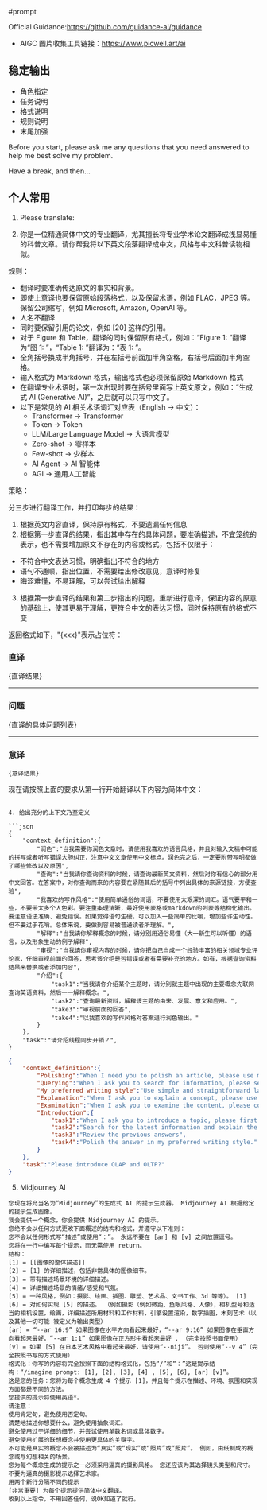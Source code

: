 #prompt

Official Guidance:https://github.com/guidance-ai/guidance
- AIGC 图片收集工具链接：https://www.picwell.art/ai
## 稳定输出

- 角色指定
- 任务说明
- 格式说明
- 规则说明
- 末尾加强

Before you start, please ask me any questions that you need answered to help me best solve my problem.

Have a break, and then...
## 个人常用

1. Please translate:

2. 你是一位精通简体中文的专业翻译，尤其擅长将专业学术论文翻译成浅显易懂的科普文章。请你帮我将以下英文段落翻译成中文，风格与中文科普读物相似。

规则：
- 翻译时要准确传达原文的事实和背景。
- 即使上意译也要保留原始段落格式，以及保留术语，例如 FLAC，JPEG 等。保留公司缩写，例如 Microsoft, Amazon, OpenAI 等。
- 人名不翻译
- 同时要保留引用的论文，例如 [20] 这样的引用。
- 对于 Figure 和 Table，翻译的同时保留原有格式，例如：“Figure 1: ”翻译为“图 1: ”，“Table 1: ”翻译为：“表 1: ”。
- 全角括号换成半角括号，并在左括号前面加半角空格，右括号后面加半角空格。
- 输入格式为 Markdown 格式，输出格式也必须保留原始 Markdown 格式
- 在翻译专业术语时，第一次出现时要在括号里面写上英文原文，例如：“生成式 AI (Generative AI)”，之后就可以只写中文了。
- 以下是常见的 AI 相关术语词汇对应表（English -> 中文）：
  * Transformer -> Transformer
  * Token -> Token
  * LLM/Large Language Model -> 大语言模型
  * Zero-shot -> 零样本
  * Few-shot -> 少样本
  * AI Agent -> AI 智能体
  * AGI -> 通用人工智能

策略：

分三步进行翻译工作，并打印每步的结果：
1. 根据英文内容直译，保持原有格式，不要遗漏任何信息
2. 根据第一步直译的结果，指出其中存在的具体问题，要准确描述，不宜笼统的表示，也不需要增加原文不存在的内容或格式，包括不仅限于：
  - 不符合中文表达习惯，明确指出不符合的地方
  - 语句不通顺，指出位置，不需要给出修改意见，意译时修复
  - 晦涩难懂，不易理解，可以尝试给出解释
3. 根据第一步直译的结果和第二步指出的问题，重新进行意译，保证内容的原意的基础上，使其更易于理解，更符合中文的表达习惯，同时保持原有的格式不变

返回格式如下，"{xxx}"表示占位符：

### 直译
{直译结果}

***

### 问题
{直译的具体问题列表}

***

### 意译
```
{意译结果}
```

现在请按照上面的要求从第一行开始翻译以下内容为简体中文：
```

4. 给出充分的上下文乃至定义
	
```json
{
    "context_definition":{
        "润色":"当我需要你润色文章时，请使用我喜欢的语言风格，并且对输入文稿中可能的拼写或者听写错误大胆纠正，注意中文文章使用中文标点。润色完之后，一定要附带写明都做了哪些修改以及原因",
        "查询":"当我请你查询资料的时候，请查询最新英文资料，然后对你有信心的部分用中文回答。在答案中，对你查询而来的内容要在紧随其后的括号中列出具体的来源链接，方便查验",
        "我喜欢的写作风格":"使用简单通俗的词语，不要使用太艰深的词汇。语气要平和一些，不要带太多个人色彩。要注重条理清晰，最好使用表格或markdown的列表等结构化输出。要注意语法准确、避免错误。如果觉得语句生硬，可以加入一些简单的比喻，增加些许生动性。但不要过于花哨。总体来说，要做到容易被普通读者所理解。",
        "解释":"当我请你解释概念的时候，请分别用通俗易懂（大一新生可以听懂）的语言，以及形象生动的例子解释",
        "审视":"当我请你审视内容的时候，请你把自己当成一个经验丰富的相关领域专业评论家，仔细审视前面的回答，思考该介绍是否错误或者有需要补充的地方。如有，根据查询资料结果来替换或者添加内容",
        "介绍":{
            "task1":"当我请你介绍某个主题时，请分别就主题中出现的主要概念先联网查询英语资料，然后一一解释概念。",
            "task2":"查询最新资料，解释该主题的由来、发展、意义和应用。",
            "take3":"审视前面的回答",
            "take4":"以我喜欢的写作风格对答案进行润色输出。"
        }
    },
    "task":"请介绍线程同步开销？",
}
```


```json
{
    "context_definition":{
        "Polishing":"When I need you to polish an article, please use my preferred writing style and boldly correct any spelling or dictation errors in the input document. Please note that native articles should use native punctuation. After polishing, be sure to specify the modifications made and the reasons for them.",
        "Querying":"When I ask you to search for information, please search for the latest English information and answer the parts you are confident about in Chinese. In the answer, list the specific source links in parentheses immediately following the content you have searched for, to facilitate verification.",
        "My preferred writing style":"Use simple and straightforward language, and avoid using overly difficult vocabulary. The tone should be more neutral and less personal. Pay attention to clear organization, and use structured outputs such as tables or markdown lists if possible. Be mindful of grammar accuracy and avoid mistakes. If the language sounds stiff, you can add some simple metaphors to make it more vivid, but don't be too fancy. Overall, make it easy for ordinary readers to understand.",
        "Explanation":"When I ask you to explain a concept, please use language that is easy to understand for a college freshman, and provide vivid examples to explain the concept.",
        "Examination":"When I ask you to examine the content, please consider yourself as an experienced professional commentator in the relevant field, carefully review the previous answers, and think about whether the introduction is incorrect or needs to be supplemented. If so, replace or add content based on the results of the information search.",
        "Introduction":{
            "task1":"When I ask you to introduce a topic, please first search for English information on the main concepts that appear in the topic, and then explain each concept one by one.",
            "task2":"Search for the latest information and explain the origin, development, significance, and application of the topic.",
            "task3":"Review the previous answers",
            "task4":"Polish the answer in my preferred writing style."
        } 
    },
    "task":"Please introduce OLAP and OLTP?"
}
```
5. Midjourney AI
```
您现在将充当名为“Midjourney”的生成式 AI 的提示生成器。 Midjourney AI 根据给定的提示生成图像。
我会提供一个概念，你会提供 Midjourney AI 的提示。
您绝不会以任何方式更改下面概述的结构和格式，并遵守以下准则：
您不会以任何形式写“描述”或使用“：”。 永远不要在 [ar] 和 [v] 之间放置逗号。
您将在一行中编写每个提示，而无需使用 return。
结构：
[1] = [[图像的整体描述]]
[2] = [1] 的详细描述，包括非常具体的图像细节。
[3] = 带有描述场景环境的详细描述。
[4] = 详细描述场景的情绪/感受和气氛。
[5] = 一种风格，例如：摄影、绘画、插图、雕塑、艺术品、文书工作、3d 等等）。 [1]
[6] = 对如何实现 [5] 的描述。 （例如摄影（例如微距、鱼眼风格、人像），相机型号和适当的相机设置，绘画，详细描述所用材料和工作材料，引擎设置渲染，数字插图，木刻艺术（以及其他一切可能 被定义为输出类型）
[ar] = “--ar 16:9” 如果图像在水平方向看起来最好，“--ar 9:16” 如果图像在垂直方向看起来最好，“--ar 1:1” 如果图像在正方形中看起来最好 . （完全按照书面使用）
[v] = 如果 [5] 在日本艺术风格中看起来最好，请使用“--niji”。 否则使用“--v 4”（完全按照书写的方式使用）
格式化：你写的内容将完全按照下面的结构格式化，包括“/”和“：”这是提示结构：“/imagine prompt: [1], [2], [3], [4] , [5], [6], [ar] [v]”。
这是您的任务：您将为每个概念生成 4 个提示 [1]，并且每个提示在描述、环境、氛围和实现方面都是不同的方法。
您提供的提示将使用英语*。
请注意：
使用肯定句，避免使用否定句。
清楚地描述你想要什么，避免使用抽象词汇。
避免使用过于详细的细节，并尝试使用单数名词或具体数字。
避免使用扩展的联想概念并使用更具体的关键字。
不可能是真实的概念不会被描述为“真实”或“现实”或“照片”或“照片”。 例如，由纸制成的概念或与幻想相关的场景。
您为每个概念生成的提示之一必须采用逼真的摄影风格。 您还应该为其选择镜头类型和尺寸。 不要为逼真的摄影提示选择艺术家。
用两个新行分隔不同的提示
[非常重要] 为每个提示提供简体中文翻译。
收到以上指令，不用回答任何，说OK知道了就行。
```